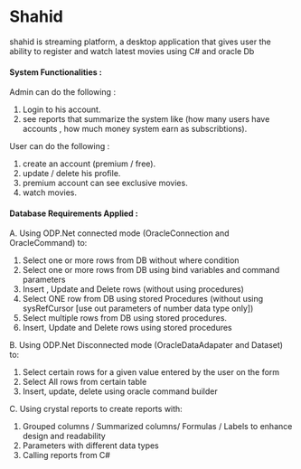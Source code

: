 # Shahid

shahid is streaming platform, a desktop application that gives user the ability to register and watch latest movies 
using C# and oracle Db 


#### System Functionalities :

Admin can do the following : 
1. Login to his account.
2. see reports that summarize the system like (how many users have accounts , how much money system earn as subscribtions).

User can do the following : 
1. create an account (premium / free).
2. update / delete his profile.
3. premium account can see exclusive movies.
4. watch movies.



#### Database Requirements Applied : 

A. Using ODP.Net connected mode (OracleConnection and OracleCommand) to:
1. Select one or more rows from DB without where condition
2. Select one or more rows from DB using bind variables and command parameters
3. Insert , Update and Delete rows (without using procedures)
4. Select ONE row from DB using stored Procedures (without using sysRefCursor [use out
parameters of number data type only])
5. Select multiple rows from DB using stored procedures.
6. Insert, Update and Delete rows using stored procedures

B. Using ODP.Net Disconnected mode (OracleDataAdapater and Dataset) to:
1. Select certain rows for a given value entered by the user on the form
2. Select All rows from certain table
3. Insert, update, delete using oracle command builder

C. Using crystal reports to create reports with:
1. Grouped columns / Summarized columns/ Formulas / Labels to enhance design
and readability
2. Parameters with different data types
3. Calling reports from C#
